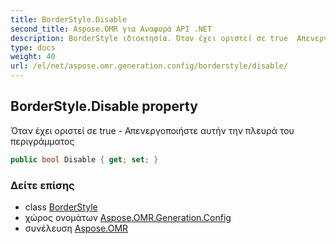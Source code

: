 ```yaml
---
title: BorderStyle.Disable
second_title: Aspose.OMR για Αναφορά API .NET
description: BorderStyle ιδιοκτησία. Όταν έχει οριστεί σε true  Απενεργοποιήστε αυτήν την πλευρά του περιγράμματος
type: docs
weight: 40
url: /el/net/aspose.omr.generation.config/borderstyle/disable/
---
```

## BorderStyle.Disable property

Όταν έχει οριστεί σε true - Απενεργοποιήστε αυτήν την πλευρά του περιγράμματος

```csharp
public bool Disable { get; set; }
```

### Δείτε επίσης

* class [BorderStyle](../)
* χώρος ονομάτων [Aspose.OMR.Generation.Config](../../borderstyle/)
* συνέλευση [Aspose.OMR](../../../)


